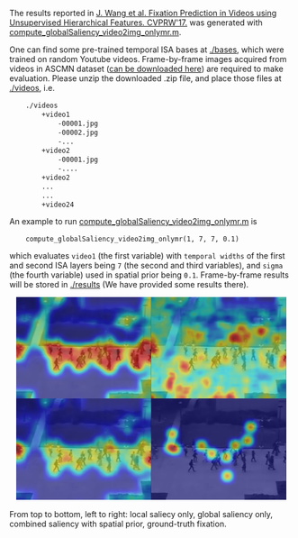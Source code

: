 
The results reported in [J. Wang et al. Fixation Prediction in Videos using Unsupervised Hierarchical Features. CVPRW'17.](http://openaccess.thecvf.com/content_cvpr_2017_workshops/w37/papers/Wang_Fixation_Prediction_in_CVPR_2017_paper.pdf) was generated with [compute_globalSaliency_video2img_onlymr.m](./compute_globalSaliency_video2img_onlymr). 

One can find some pre-trained temporal ISA bases at [./bases](./bases), which were trained on random Youtube videos. Frame-by-frame images acquired from videos in ASCMN dataset ([can be downloaded here](https://drive.google.com/open?id=16HuPcK-5YQiMMIRmMULTLqMrS5FgzDml)) are required to make evaluation. Please unzip the downloaded .zip file, and place those files at [./videos](./videos), i.e.

```
	./videos
		+video1
			-00001.jpg
			-00002.jpg
			-...
		+video2
			-00001.jpg
			-....
		+video2
		...
		...
		+video24
```

An example to run [compute_globalSaliency_video2img_onlymr.m](./compute_globalSaliency_video2img_onlymr) is 

```
	compute_globalSaliency_video2img_onlymr(1, 7, 7, 0.1)
```
which evaluates `video1` (the first variable) with `temporal widths` of the first and second ISA layers being `7` (the second and third variables), and `sigma` (the fourth variable) used in spatial prior being `0.1`. Frame-by-frame results will be stored in [./results](./results) (We have provided some results there).

<p align="center">
<img src="./results/16_7_7_00043.png" width="480">
</p>
From top to bottom, left to right: local saliecy only, global saliency only, combined saliency with spatial prior, ground-truth fixation.
